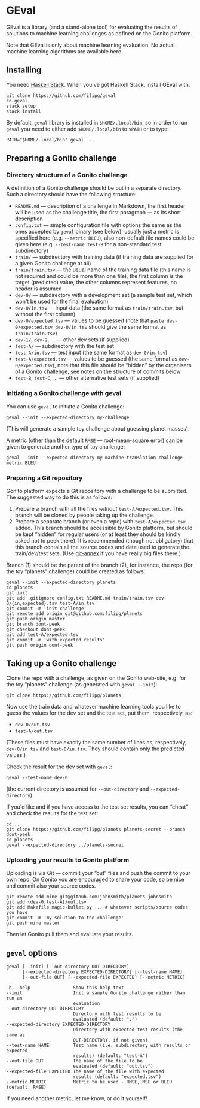 # GEval

GEval is a library (and a stand-alone tool) for evaluating the results
of solutions to machine learning challenges as defined on the Gonito
platform.

Note that GEval is only about machine learning evaluation. No actual
machine learning algorithms are available here.

## Installing

You need [Haskell Stack](https://github.com/commercialhaskell/stack).
When you've got Haskell Stack, install GEval with:

    git clone https://github.com/filipg/geval
    cd geval
    stack setup
    stack install

By default, `geval` library is installed in `$HOME/.local/bin`, so in
order to run `geval` you need to either add `$HOME/.local/bin` to
`$PATH` or to type:

    PATH="$HOME/.local/bin" geval ...

## Preparing a Gonito challenge

### Directory structure of a Gonito challenge

A definition of a Gonito challenge should be put in a separate
directory. Such a directory should
have the following structure:

* `README.md` — description of a challenge in Markdown, the first header
  will be used as the challenge title, the first paragraph — as its short
  description
* `config.txt` — simple configuration file with options the same as
  the ones accepted by `geval` binary (see below), usually just a
  metric is specified here (e.g. `--metric BLEU`), also non-default
  file names could be given here (e.g. `--test-name test-B` for a
  non-standard test subdirectory)
* `train/` — subdirectory with training data (if training data are
  supplied for a given Gonito challenge at all)
* `train/train.tsv` — the usual name of the training data file (this
  name is not required and could be more than one file), the first
  column is the target (predicted) value, the other columns represent
  features, no header is assumed
* `dev-0/` — subdirectory with a development set (a sample test set,
  which won't be used for the final evaluation)
* `dev-0/in.tsv` — input data (the same format as `train/train.tsv`,
  but without the first column)
* `dev-0/expected.tsv` — values to be guessed (note that `paste
  dev-0/expected.tsv dev-0/in.tsv` should give the same format as
  `train/train.tsv`)
* `dev-1/`, `dev-2`, ... — other dev sets (if supplied)
* `test-A/` — subdirectory with the test set
* `test-A/in.tsv` — test input (the same format as `dev-0/in.tsv`)
* `test-A/expected.tsv` — values to be guessed (the same format as
  `dev-0/expected.tsv`), note that this file should be “hidden” by the
  organisers of a Gonito challenge, see notes on the structure of
  commits below
* `test-B`, `test-C`, ... — other alternative test sets (if supplied)

### Initiating a Gonito challenge with geval

You can use `geval` to initiate a Gonito challenge:

    geval --init --expected-directory my-challenge

(This will generate a sample toy challenge about guessing planet masses).

A metric (other than the default `RMSE` — root-mean-square error) can
be given to generate another type of toy challenge:

    geval --init --expected-directory my-machine-translation-challenge --metric BLEU

### Preparing a Git repository

Gonito platform expects a Git repository with a challenge to be
submitted. The suggested way to do this is as follows:

1. Prepare a branch with all the files _without_
   `test-A/expected.tsv`. This branch will be cloned by people taking
   up the challenge.
2. Prepare a separate branch (or even a repo) with
   `test-A/expected.tsv` added. This branch should be accessible by
   Gonito platform, but should be kept “hidden” for regular users (or
   at least they should be kindly asked not to peek there). It is
   recommended (though not obligatory) that this branch contain all
   the source codes and data used to generate the train/dev/test sets.
   (Use [git-annex](https://git-annex.branchable.com/) if you have really big files there.)

Branch (1) should be the parent of the branch (2), for instance, the
repo (for the toy “planets” challenge) could be created as follows:

    geval --init --expected-directory planets
    cd planets
    git init
    git add .gitignore config.txt README.md train/train.tsv dev-0/{in,expected}.tsv test-A/in.tsv
    git commit -m 'init challenge'
    git remote add origin git@github.com:filipg/planets
    git push origin master
    git branch dont-peek
    git checkout dont-peek
    git add test-A/expected.tsv
    git commit -m 'with expected results'
    git push origin dont-peek

## Taking up a Gonito challenge

Clone the repo with a challenge, as given on the Gonito web-site, e.g.
for the toy “planets” challenge (as generated with `geval --init`):

    git clone https://github.com/filipg/planets

Now use the train data and whatever machine learning tools you like to
guess the values for the dev set and the test set, put them,
respectively, as:

* `dev-0/out.tsv`
* `test-A/out.tsv`

(These files must have exactly the same number of lines as,
respectively, `dev-0/in.tsv` and `test-0/in.tsv`. They should contain
only the predicted values.)

Check the result for the dev set with `geval`:

    geval --test-name dev-0

(the current directory is assumed for `--out-directory` and `--expected-directory`).

If you'd like and if you have access to the test set results, you can
“cheat” and check the results for the test set:

    cd ..
    git clone https://github.com/filipg/planets planets-secret --branch dont-peek
    cd planets
    geval --expected-directory ../planets-secret

### Uploading your results to Gonito platform

Uploading is via Git — commit your “out” files and push the commit to
your own repo. On Gonito you are encouraged to share your code, so
be nice and commit also your source codes.

    git remote add mine git@github.com:johnsmith/planets-johnsmith
    git add {dev-0,test-A}/out.tsv
    git add Makefile magic-bullet.py ... # whatever scripts/source codes you have
    git commit -m 'my solution to the challenge'
    git push mine master

Then let Gonito pull them and evaluate your results.

## `geval` options

    geval [--init] [--out-directory OUT-DIRECTORY]
          [--expected-directory EXPECTED-DIRECTORY] [--test-name NAME]
          [--out-file OUT] [--expected-file EXPECTED] [--metric METRIC]

    -h,--help                Show this help text
    --init                   Init a sample Gonito challenge rather than run an
                             evaluation
    --out-directory OUT-DIRECTORY
                             Directory with test results to be
                             evaluated (default: ".")
    --expected-directory EXPECTED-DIRECTORY
                             Directory with expected test results (the same as
                             OUT-DIRECTORY, if not given)
    --test-name NAME         Test name (i.e. subdirectory with results or expected
                             results) (default: "test-A")
    --out-file OUT           The name of the file to be
                             evaluated (default: "out.tsv")
    --expected-file EXPECTED The name of the file with expected
                             results (default: "expected.tsv")
    --metric METRIC          Metric to be used - RMSE, MSE or BLEU (default: RMSE)

If you need another metric, let me know, or do it yourself!
